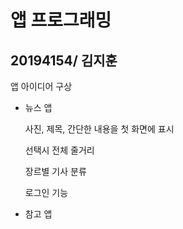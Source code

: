 # 앱 프로그래밍
20194154/ 김지훈
--------------------
앱 아이디어 구상

- 뉴스 앱

   사진, 제목, 간단한 내용을 첫 화면에 표시
   
   선택시 전체 줄거리
   
   장르별 기사 분류
   
   로그인 기능

- 참고 앱
 
